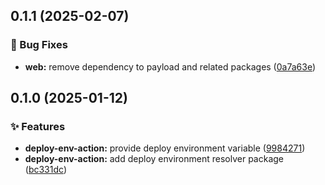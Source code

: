 ## 0.1.1 (2025-02-07)

### 🐞 Bug Fixes

- **web:** remove dependency to payload and related packages ([0a7a63e](https://github.com/codeware-sthlm/codeware/commit/0a7a63e))

## 0.1.0 (2025-01-12)

### ✨ Features

- **deploy-env-action:** provide deploy environment variable ([9984271](https://github.com/codeware-sthlm/codeware/commit/9984271))
- **deploy-env-action:** add deploy environment resolver package ([bc331dc](https://github.com/codeware-sthlm/codeware/commit/bc331dc))
